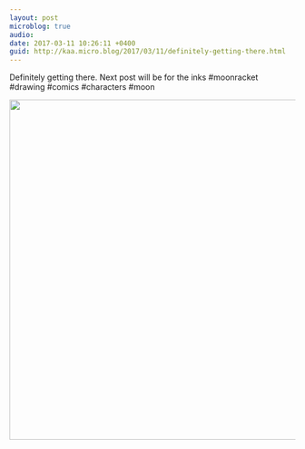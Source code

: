 ```yaml
---
layout: post
microblog: true
audio: 
date: 2017-03-11 10:26:11 +0400
guid: http://kaa.micro.blog/2017/03/11/definitely-getting-there.html
---
```

Definitely getting there. Next post will be for the inks #moonracket #drawing #comics #characters #moon

<img src="https://micro.kaa.bz/uploads/2018/f7ae76dfc9.jpg" width="600" height="600" />
